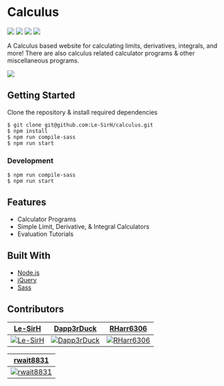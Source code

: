 # Calculus
![](https://img.shields.io/badge/build-passing-green/?style=flat-square)
![](https://img.shields.io/github/repo-size/Le-SirH/calculus?style=flat-square)
![](https://img.shields.io/github/issues/Le-SirH/calculus?style=flat-square)
![](https://img.shields.io/github/v/release/Le-SirH/calculus?include_prereleases&style=flat-square)

A Calculus based website for calculating limits, derivatives, integrals, and more! There are also calculus related calculator programs & other miscellaneous programs.

![](https://i.imgur.com/GX6qZfa.png)

## Getting Started

Clone the repository & install required dependencies
```
$ git clone git@github.com:Le-SirH/calculus.git
$ npm install
$ npm run compile-sass
$ npm run start
```

### Development
```
$ npm run compile-sass
$ npm run start
```

## Features

* Calculator Programs
* Simple Limit, Derivative, & Integral Calculators
* Evaluation Tutorials

## Built With

* [Node.js](https://nodejs.org/en/)
* [jQuery](https://jquery.com/)
* [Sass](https://sass-lang.com/)

## Contributors

| <a href="https://github.com/Le-SirH" target="_blank">**Le-SirH**</a> | <a href="https://github.com/Dapp3rDuck" target="_blank">**Dapp3rDuck**</a> | <a href="https://github.com/RHarr6306" target="_blank">**RHarr6306**</a> |
| :---: |:---:|:---:|
|[![Le-SirH](https://avatars3.githubusercontent.com/u/46948579?s=460&v=4)](https://github.com/Le-SirH)|[![Dapp3rDuck](https://avatars1.githubusercontent.com/u/55905788?s=400&v=4)](https://github.com/Dapp3rDuck)|[![RHarr6306](https://avatars2.githubusercontent.com/u/55287042?s=460&v=4)](https://github.com/RHarr6306)|

| <a href="https://github.com/rwait8831" target="_blank">**rwait8831**</a> |
| :---: |
|[![rwait8831](https://avatars1.githubusercontent.com/u/56972540?s=460&v=4)](https://github.com/rwait8831)|
